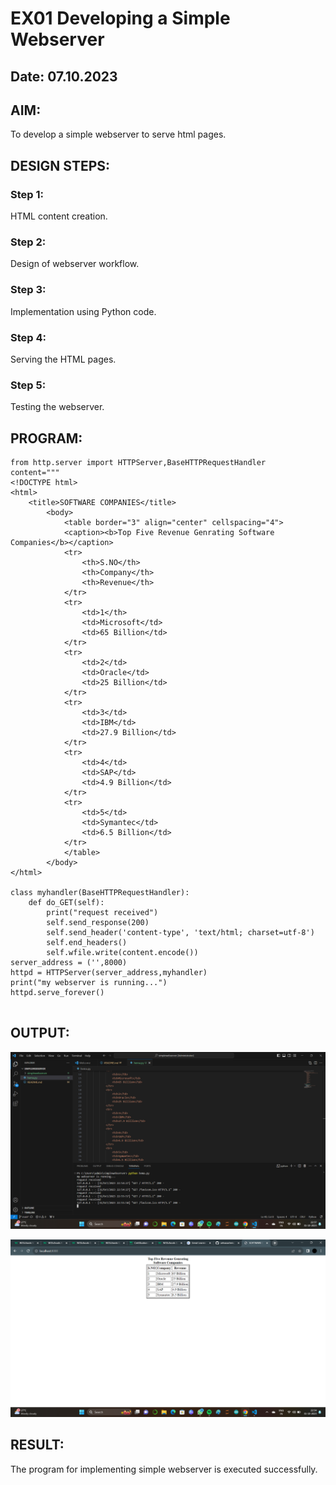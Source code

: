 # EX01 Developing a Simple Webserver
## Date: 07.10.2023

## AIM:
To develop a simple webserver to serve html pages.

## DESIGN STEPS:
### Step 1: 
HTML content creation.

### Step 2:
Design of webserver workflow.

### Step 3:
Implementation using Python code.

### Step 4:
Serving the HTML pages.

### Step 5:
Testing the webserver.

## PROGRAM:
```
from http.server import HTTPServer,BaseHTTPRequestHandler
content="""
<!DOCTYPE html>
<html>
	<title>SOFTWARE COMPANIES</title>
		<body>
			<table border="3" align="center" cellspacing="4">
			<caption><b>Top Five Revenue Genrating Software Companies</b></caption>
			<tr>
				<th>S.NO</th>
				<th>Company</th>
				<th>Revenue</th>
			</tr>
			<tr>
				<td>1</th>
				<td>Microsoft</td>
				<td>65 Billion</td>
			</tr>
			<tr>
				<td>2</td>
				<td>Oracle</td>
				<td>25 Billion</td>
			</tr>
			<tr>
				<td>3</td>
				<td>IBM</td>
				<td>27.9 Billion</td>
			</tr>
			<tr>
				<td>4</td>
				<td>SAP</td>
				<td>4.9 Billion</td>
			</tr>
			<tr>
				<td>5</td>
				<td>Symantec</td>
				<td>6.5 Billion</td>
			</tr>
			</table>
		</body>
</html>

class myhandler(BaseHTTPRequestHandler):
    def do_GET(self):
        print("request received")
        self.send_response(200)
        self.send_header('content-type', 'text/html; charset=utf-8')
        self.end_headers()
        self.wfile.write(content.encode())
server_address = ('',8000)
httpd = HTTPServer(server_address,myhandler)
print("my webserver is running...")
httpd.serve_forever()
			
```

## OUTPUT:

![output](<Screenshot (21).png>)

![output](<Screenshot (20).png>)

## RESULT:
The program for implementing simple webserver is executed successfully.
